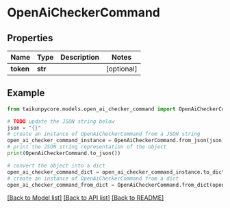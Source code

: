 # OpenAiCheckerCommand


## Properties

Name | Type | Description | Notes
------------ | ------------- | ------------- | -------------
**token** | **str** |  | [optional] 

## Example

```python
from taikunpycore.models.open_ai_checker_command import OpenAiCheckerCommand

# TODO update the JSON string below
json = "{}"
# create an instance of OpenAiCheckerCommand from a JSON string
open_ai_checker_command_instance = OpenAiCheckerCommand.from_json(json)
# print the JSON string representation of the object
print(OpenAiCheckerCommand.to_json())

# convert the object into a dict
open_ai_checker_command_dict = open_ai_checker_command_instance.to_dict()
# create an instance of OpenAiCheckerCommand from a dict
open_ai_checker_command_from_dict = OpenAiCheckerCommand.from_dict(open_ai_checker_command_dict)
```
[[Back to Model list]](../README.md#documentation-for-models) [[Back to API list]](../README.md#documentation-for-api-endpoints) [[Back to README]](../README.md)


